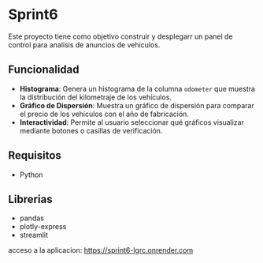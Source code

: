 # Sprint6
Este proyecto tiene como objetivo construir y desplegarr un panel de control para analisis de anuncios de vehiculos.
## Funcionalidad
- **Histograma**: Genera un histograma de la columna `odometer` que muestra la distribución del kilometraje de los vehículos.
- **Gráfico de Dispersión**: Muestra un gráfico de dispersión para comparar el precio de los vehículos con el año de fabricación.
- **Interactividad**: Permite al usuario seleccionar qué gráficos visualizar mediante botones o casillas de verificación.

## Requisitos
- Python 
## Librerias
- pandas
- plotly-express
- streamlit

acceso a la aplicacion: 
https://sprint6-lgrc.onrender.com